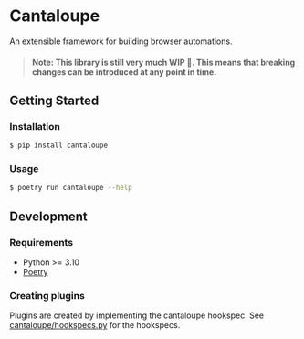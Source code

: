 # Cantaloupe

An extensible framework for building browser automations.

> #### Note: This library is still very much WIP 🧪. This means that breaking changes can be introduced at any point in time.

## Getting Started

### Installation

```bash
$ pip install cantaloupe
```

### Usage

```bash
$ poetry run cantaloupe --help
```

## Development

### Requirements

* Python >= 3.10
* [Poetry](https://python-poetry.org/docs/#installation)


### Creating plugins

Plugins are created by implementing the cantaloupe hookspec. 
See [cantaloupe/hookspecs.py](cantaloupe/hookspecs.py) for the hookspecs.

